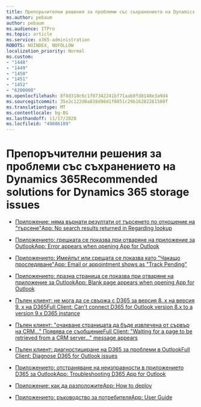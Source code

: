 ```yaml
---
title: Препоръчителни решения за проблеми със съхранението на Dynamics 365
ms.author: pebaum
author: pebaum
ms.audience: ITPro
ms.topic: article
ms.service: o365-administration
ROBOTS: NOINDEX, NOFOLLOW
localization_priority: Normal
ms.custom:
- "1448"
- "1449"
- "1450"
- "1451"
- "1452"
- "6200008"
ms.openlocfilehash: 8f8d318c6c1f07342241bf71aab8fd8148e3a9d4
ms.sourcegitcommit: 35e2c122d8a838d98d1f0851c29b16282261580f
ms.translationtype: MT
ms.contentlocale: bg-BG
ms.lasthandoff: 11/17/2020
ms.locfileid: "49086109"
---
```

# <a name="recommended-solutions-for-dynamics-365-storage-issues"></a><span data-ttu-id="2301e-102">Препоръчителни решения за проблеми със съхранението на Dynamics 365</span><span class="sxs-lookup"><span data-stu-id="2301e-102">Recommended solutions for Dynamics 365 storage issues</span></span>

* [<span data-ttu-id="2301e-103">Приложение: няма върнати резултати от търсенето по отношение на "търсене"</span><span class="sxs-lookup"><span data-stu-id="2301e-103">App: No search results returned in Regarding lookup</span></span>](https://support.microsoft.com/help/4489111)

* [<span data-ttu-id="2301e-104">Приложението: грешката се показва при отваряне на приложение за Outlook</span><span class="sxs-lookup"><span data-stu-id="2301e-104">App: Error appears when opening App for Outlook</span></span>](https://go.microsoft.com/fwlink/p/?linkid=2007021)

* [<span data-ttu-id="2301e-105">Приложението: Имейлът или срещата се показва като "Чакащо проследяване"</span><span class="sxs-lookup"><span data-stu-id="2301e-105">App: Email or appointment shows as "Track Pending"</span></span>](https://go.microsoft.com/fwlink/p/?linkid=2007022)

* [<span data-ttu-id="2301e-106">Приложението: празна страница се показва при отваряне на приложение за Outlook</span><span class="sxs-lookup"><span data-stu-id="2301e-106">App: Blank page appears when opening App for Outlook</span></span>](https://go.microsoft.com/fwlink/p/?linkid=2007128)

* [<span data-ttu-id="2301e-107">Пълен клиент: не мога да се свържа с D365 за версия 8. x на версия 9. x на D365</span><span class="sxs-lookup"><span data-stu-id="2301e-107">Full Client: Can't connect D365 for Outlook version 8.x to a version 9.x D365 instance</span></span>](https://go.microsoft.com/fwlink/p/?linkid=2007023)

* [<span data-ttu-id="2301e-108">Пълен клиент: "очакване страницата да бъде извлечена от сървър на CRM..." Появява се съобщение</span><span class="sxs-lookup"><span data-stu-id="2301e-108">Full Client: "Waiting for a page to be retrieved from a CRM server..." message appears</span></span>](https://go.microsoft.com/fwlink/p/?linkid=2007129)

* [<span data-ttu-id="2301e-109">Пълен клиент: диагностициране на D365 за проблеми в Outlook</span><span class="sxs-lookup"><span data-stu-id="2301e-109">Full Client: Diagnose D365 for Outlook issues</span></span>](https://go.microsoft.com/fwlink/p/?linkid=2007024)

* [<span data-ttu-id="2301e-110">Приложението: отстраняване на неизправности в приложението D365 за Outlook</span><span class="sxs-lookup"><span data-stu-id="2301e-110">App: Troubleshooting D365 App for Outlook</span></span>](https://go.microsoft.com/fwlink/p/?linkid=2007025)

* [<span data-ttu-id="2301e-111">Приложение: как да разположите</span><span class="sxs-lookup"><span data-stu-id="2301e-111">App: How to deploy</span></span>](https://go.microsoft.com/fwlink/p/?linkid=85)

* [<span data-ttu-id="2301e-112">Приложението: ръководство за потребителя</span><span class="sxs-lookup"><span data-stu-id="2301e-112">App: User Guide</span></span>](https://go.microsoft.com/fwlink/p/?linkid=857091)
